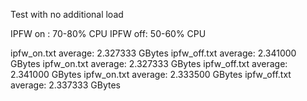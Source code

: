 Test with no additional load

IPFW on : 70-80% CPU
IPFW off: 50-60% CPU

ipfw_on.txt average: 2.327333 GBytes
ipfw_off.txt average: 2.341000 GBytes
ipfw_on.txt average: 2.327333 GBytes
ipfw_off.txt average: 2.341000 GBytes
ipfw_on.txt average: 2.333500 GBytes
ipfw_off.txt average: 2.337333 GBytes
